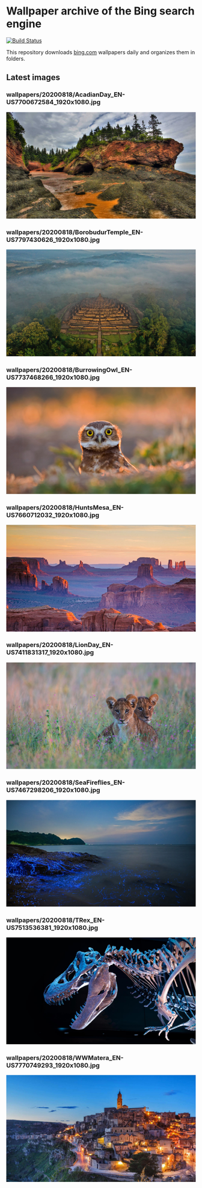 # Wallpaper archive of the Bing search engine

[![Build Status](https://travis-ci.org/kijart/bing-daily-images-dl.svg?branch=wallpapers)](https://travis-ci.org/kijart/bing-daily-images-dl)

This repository downloads [bing.com](https://www.bing.com) wallpapers daily and organizes them in folders.

## Latest images

<!-- Wallpapers -->

### wallpapers/20200818/AcadianDay_EN-US7700672584_1920x1080.jpg

![wallpapers/20200818/AcadianDay_EN-US7700672584_1920x1080.jpg](wallpapers/20200818/AcadianDay_EN-US7700672584_1920x1080.jpg)

### wallpapers/20200818/BorobudurTemple_EN-US7797430626_1920x1080.jpg

![wallpapers/20200818/BorobudurTemple_EN-US7797430626_1920x1080.jpg](wallpapers/20200818/BorobudurTemple_EN-US7797430626_1920x1080.jpg)

### wallpapers/20200818/BurrowingOwl_EN-US7737468266_1920x1080.jpg

![wallpapers/20200818/BurrowingOwl_EN-US7737468266_1920x1080.jpg](wallpapers/20200818/BurrowingOwl_EN-US7737468266_1920x1080.jpg)

### wallpapers/20200818/HuntsMesa_EN-US7660712032_1920x1080.jpg

![wallpapers/20200818/HuntsMesa_EN-US7660712032_1920x1080.jpg](wallpapers/20200818/HuntsMesa_EN-US7660712032_1920x1080.jpg)

### wallpapers/20200818/LionDay_EN-US7411831317_1920x1080.jpg

![wallpapers/20200818/LionDay_EN-US7411831317_1920x1080.jpg](wallpapers/20200818/LionDay_EN-US7411831317_1920x1080.jpg)

### wallpapers/20200818/SeaFireflies_EN-US7467298206_1920x1080.jpg

![wallpapers/20200818/SeaFireflies_EN-US7467298206_1920x1080.jpg](wallpapers/20200818/SeaFireflies_EN-US7467298206_1920x1080.jpg)

### wallpapers/20200818/TRex_EN-US7513536381_1920x1080.jpg

![wallpapers/20200818/TRex_EN-US7513536381_1920x1080.jpg](wallpapers/20200818/TRex_EN-US7513536381_1920x1080.jpg)

### wallpapers/20200818/WWMatera_EN-US7770749293_1920x1080.jpg

![wallpapers/20200818/WWMatera_EN-US7770749293_1920x1080.jpg](wallpapers/20200818/WWMatera_EN-US7770749293_1920x1080.jpg)

